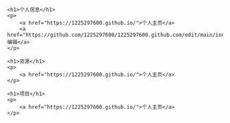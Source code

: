 <!DOCTYPE html>
<html>
<head>
<meta charset="utf-8">
<title>张志林(https://1225297600.github.io)</title>
</head>
<body>

    <h1>个人信息</h1>
    <p>
        <a href="https://1225297600.github.io/">个人主页</a>
        <a href="https://github.com/1225297600/1225297600.github.com/edit/main/index.md">编辑</a>
    </p>

    <h1>资源</h1>
    <p>
        <a href="https://1225297600.github.io/">个人主页</a>
    </p>

    <h1>项目</h1>
    <p>
        <a href="https://1225297600.github.io/">个人主页</a>
    </p>

</body>
</html>




